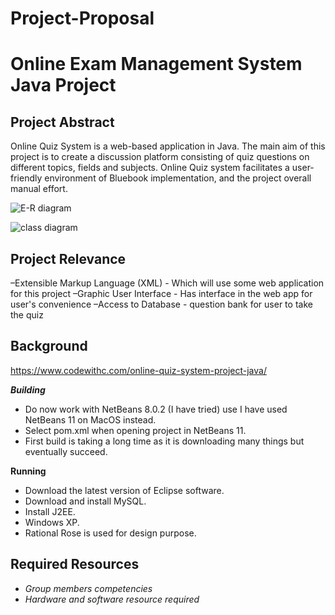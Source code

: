 # Project-Proposal
# Online Exam Management System Java Project

## Project Abstract
Online Quiz System is a web-based application in Java. The main aim of this project is to create a discussion platform consisting of quiz questions on different topics, fields and subjects. Online Quiz system facilitates a user-friendly environment of Bluebook implementation, and the project overall manual effort. 

![E-R diagram](https://user-images.githubusercontent.com/60365593/108102746-f253ab00-7056-11eb-9111-c19eb3a20a01.png)


![class diagram](https://user-images.githubusercontent.com/60365593/108102774-ff709a00-7056-11eb-9849-0e50ad1d044c.png)



## Project Relevance
–Extensible Markup Language (XML) - Which will use some web application for this project
–Graphic User Interface - Has interface in the web app for user's convenience
–Access to Database - question bank for user to take the quiz



## Background
https://www.codewithc.com/online-quiz-system-project-java/

***Building***
- Do now work with NetBeans 8.0.2 (I have tried) use I have used NetBeans 11 on MacOS instead. 
- Select pom.xml when opening project in NetBeans 11. 
- First build is taking a long time as it is downloading many things but eventually succeed.

**Running**
- Download the latest version of Eclipse software.
- Download and install MySQL.
- Install J2EE.
- Windows XP.
- Rational Rose is used for design purpose.

## Required Resources
- _Group members competencies_
- _Hardware and software resource required_

